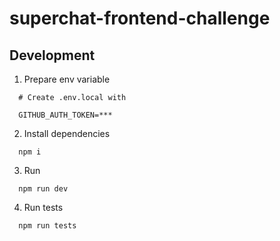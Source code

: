 # superchat-frontend-challenge

## Development

1. Prepare env variable
```
  # Create .env.local with
  
  GITHUB_AUTH_TOKEN=***
```

2. Install dependencies
```
  npm i
```

3. Run

```
  npm run dev
```

4. Run tests

```
  npm run tests
```
